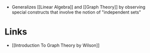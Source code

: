 * Generalizes [[Linear Algebra]] and [[Graph Theory]] by observing special constructs that involve the notion of "independent sets" 



# Links 
* [[Introduction To Graph Theory by Wilson]]